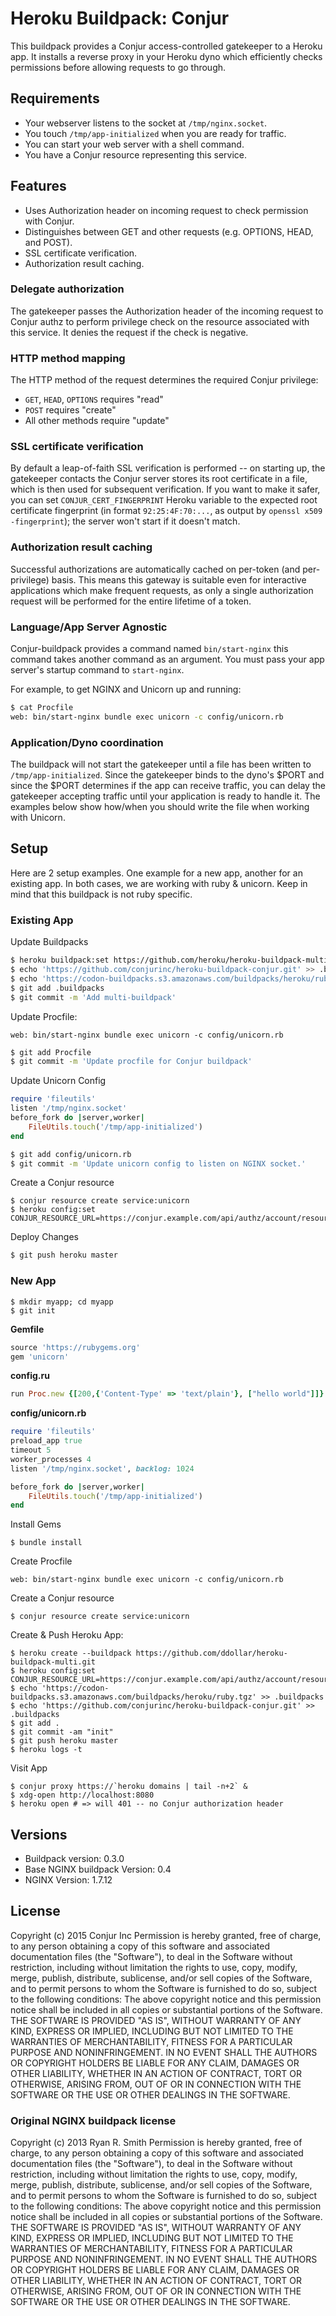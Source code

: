 # Heroku Buildpack: Conjur

This buildpack provides a Conjur access-controlled gatekeeper to a Heroku app. It installs a reverse proxy in your Heroku dyno which efficiently checks permissions before allowing requests to go through.

## Requirements

* Your webserver listens to the socket at `/tmp/nginx.socket`.
* You touch `/tmp/app-initialized` when you are ready for traffic.
* You can start your web server with a shell command.
* You have a Conjur resource representing this service.

## Features

* Uses Authorization header on incoming request to check permission with Conjur.
* Distinguishes between GET and other requests (e.g. OPTIONS, HEAD, and POST).
* SSL certificate verification.
* Authorization result caching.

### Delegate authorization

The gatekeeper passes the Authorization header of the incoming request to
Conjur authz to perform privilege check on the resource associated with this
service. It denies the request if the check is negative.

### HTTP method mapping

The HTTP method of the request determines the required Conjur privilege:

* `GET`, `HEAD`, `OPTIONS` requires "read"
* `POST` requires "create"
* All other methods require "update"

### SSL certificate verification

By default a leap-of-faith SSL verification is performed -- on starting up, the
gatekeeper contacts the Conjur server stores its root certificate in a file, which
is then used for subsequent verification. If you want to make it safer, you
can set `CONJUR_CERT_FINGERPRINT` Heroku variable to the expected root
certificate fingerprint (in format `92:25:4F:70:...`, as output by
`openssl x509 -fingerprint`); the server won't start if it doesn't match.

### Authorization result caching

Successful authorizations are automatically cached on per-token (and
per-privilege) basis. This means this gateway is suitable even for interactive
applications which make frequent requests, as only a single authorization request 
will be performed for the entire lifetime of a token.

### Language/App Server Agnostic

Conjur-buildpack provides a command named `bin/start-nginx` this command takes another command as an argument. You must pass your app server's startup command to `start-nginx`.

For example, to get NGINX and Unicorn up and running:

```bash
$ cat Procfile
web: bin/start-nginx bundle exec unicorn -c config/unicorn.rb
```

### Application/Dyno coordination

The buildpack will not start the gatekeeper until a file has been written to `/tmp/app-initialized`. Since the gatekeeper binds to the dyno's $PORT and since the $PORT determines if the app can receive traffic, you can delay the gatekeeper accepting traffic until your application is ready to handle it. The examples below show how/when you should write the file when working with Unicorn.

## Setup

Here are 2 setup examples. One example for a new app, another for an existing app. In both cases, we are working with ruby & unicorn. Keep in mind that this buildpack is not ruby specific.

### Existing App

Update Buildpacks
```bash
$ heroku buildpack:set https://github.com/heroku/heroku-buildpack-multi.git
$ echo 'https://github.com/conjurinc/heroku-buildpack-conjur.git' >> .buildpacks
$ echo 'https://codon-buildpacks.s3.amazonaws.com/buildpacks/heroku/ruby.tgz' >> .buildpacks
$ git add .buildpacks
$ git commit -m 'Add multi-buildpack'
```
Update Procfile:
```
web: bin/start-nginx bundle exec unicorn -c config/unicorn.rb
```
```bash
$ git add Procfile
$ git commit -m 'Update procfile for Conjur buildpack'
```
Update Unicorn Config
```ruby
require 'fileutils'
listen '/tmp/nginx.socket'
before_fork do |server,worker|
	FileUtils.touch('/tmp/app-initialized')
end
```
```bash
$ git add config/unicorn.rb
$ git commit -m 'Update unicorn config to listen on NGINX socket.'
```

Create a Conjur resource
```sh-session
$ conjur resource create service:unicorn
$ heroku config:set CONJUR_RESOURCE_URL=https://conjur.example.com/api/authz/account/resources/service/unicorn
```

Deploy Changes
```bash
$ git push heroku master
```

### New App

```sh-session
$ mkdir myapp; cd myapp
$ git init
```

**Gemfile**
```ruby
source 'https://rubygems.org'
gem 'unicorn'
```

**config.ru**
```ruby
run Proc.new {[200,{'Content-Type' => 'text/plain'}, ["hello world"]]}
```

**config/unicorn.rb**
```ruby
require 'fileutils'
preload_app true
timeout 5
worker_processes 4
listen '/tmp/nginx.socket', backlog: 1024

before_fork do |server,worker|
	FileUtils.touch('/tmp/app-initialized')
end
```
Install Gems
```sh-session
$ bundle install
```
Create Procfile
```
web: bin/start-nginx bundle exec unicorn -c config/unicorn.rb
```
Create a Conjur resource
```sh-session
$ conjur resource create service:unicorn
```
Create & Push Heroku App:
```sh-session
$ heroku create --buildpack https://github.com/ddollar/heroku-buildpack-multi.git
$ heroku config:set CONJUR_RESOURCE_URL=https://conjur.example.com/api/authz/account/resources/service/unicorn
$ echo 'https://codon-buildpacks.s3.amazonaws.com/buildpacks/heroku/ruby.tgz' >> .buildpacks
$ echo 'https://github.com/conjurinc/heroku-buildpack-conjur.git' >> .buildpacks
$ git add .
$ git commit -am "init"
$ git push heroku master
$ heroku logs -t
```
Visit App
```sh-session
$ conjur proxy https://`heroku domains | tail -n+2` &
$ xdg-open http://localhost:8080
$ heroku open # => will 401 -- no Conjur authorization header
```

## Versions

* Buildpack version: 0.3.0
* Base NGINX buildpack Version: 0.4
* NGINX Version: 1.7.12

## License
Copyright (c) 2015 Conjur Inc
Permission is hereby granted, free of charge, to any person obtaining a copy of this software and associated documentation files (the "Software"), to deal in the Software without restriction, including without limitation the rights to use, copy, modify, merge, publish, distribute, sublicense, and/or sell copies of the Software, and to permit persons to whom the Software is furnished to do so, subject to the following conditions:
The above copyright notice and this permission notice shall be included in all copies or substantial portions of the Software.
THE SOFTWARE IS PROVIDED "AS IS", WITHOUT WARRANTY OF ANY KIND, EXPRESS OR IMPLIED, INCLUDING BUT NOT LIMITED TO THE WARRANTIES OF MERCHANTABILITY, FITNESS FOR A PARTICULAR PURPOSE AND NONINFRINGEMENT. IN NO EVENT SHALL THE AUTHORS OR COPYRIGHT HOLDERS BE LIABLE FOR ANY CLAIM, DAMAGES OR OTHER LIABILITY, WHETHER IN AN ACTION OF CONTRACT, TORT OR OTHERWISE, ARISING FROM, OUT OF OR IN CONNECTION WITH THE SOFTWARE OR THE USE OR OTHER DEALINGS IN THE SOFTWARE.

### Original NGINX buildpack license
Copyright (c) 2013 Ryan R. Smith
Permission is hereby granted, free of charge, to any person obtaining a copy of this software and associated documentation files (the "Software"), to deal in the Software without restriction, including without limitation the rights to use, copy, modify, merge, publish, distribute, sublicense, and/or sell copies of the Software, and to permit persons to whom the Software is furnished to do so, subject to the following conditions:
The above copyright notice and this permission notice shall be included in all copies or substantial portions of the Software.
THE SOFTWARE IS PROVIDED "AS IS", WITHOUT WARRANTY OF ANY KIND, EXPRESS OR IMPLIED, INCLUDING BUT NOT LIMITED TO THE WARRANTIES OF MERCHANTABILITY, FITNESS FOR A PARTICULAR PURPOSE AND NONINFRINGEMENT. IN NO EVENT SHALL THE AUTHORS OR COPYRIGHT HOLDERS BE LIABLE FOR ANY CLAIM, DAMAGES OR OTHER LIABILITY, WHETHER IN AN ACTION OF CONTRACT, TORT OR OTHERWISE, ARISING FROM, OUT OF OR IN CONNECTION WITH THE SOFTWARE OR THE USE OR OTHER DEALINGS IN THE SOFTWARE.
